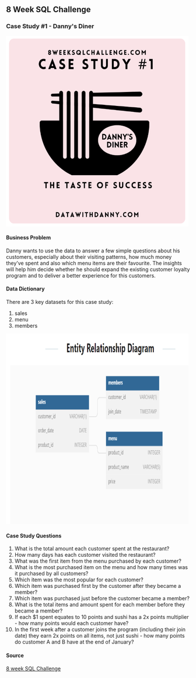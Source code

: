 ## 8 Week SQL Challenge

### Case Study #1 - Danny's Diner 

<img src="https://github.com/priscng/8_week_SQL_Challenge/blob/main/Week_1_%20Danny_Diner/images/image1.PNG" alt="Image" width="500" height="520">

#### Business Problem
Danny wants to use the data to answer a few simple questions about his customers, especially about their visiting patterns, how much money they’ve spent and also which menu items are their favourite. The insights will help him decide whether he should expand the existing customer loyalty program and to deliver a better experience for this customers.

#### Data Dictionary
There are 3 key datasets for this case study:
1. sales
2. menu
3. members

<img src="https://github.com/priscng/8_week_SQL_Challenge/blob/main/Week_1_%20Danny_Diner/images/image2.PNG" alt="Image" width="500" height="520">

#### Case Study Questions
1. What is the total amount each customer spent at the restaurant?
2. How many days has each customer visited the restaurant?
3. What was the first item from the menu purchased by each customer?
4. What is the most purchased item on the menu and how many times was it purchased by all customers?
5. Which item was the most popular for each customer?
6. Which item was purchased first by the customer after they became a member?
7. Which item was purchased just before the customer became a member?
8. What is the total items and amount spent for each member before they became a member?
9. If each $1 spent equates to 10 points and sushi has a 2x points multiplier - how many points would each customer have?
10. In the first week after a customer joins the program (including their join date) they earn 2x points on all items, not just sushi - how many points do customer A and B have at the end of January?

#### Source
[8 week SQL Challenge](https://8weeksqlchallenge.com/case-study-1/)